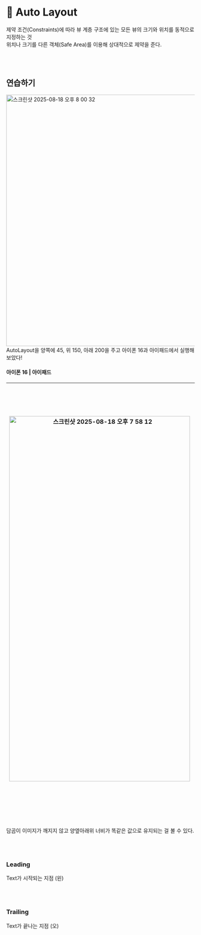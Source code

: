 # 🤔 Auto Layout
제약 조건(Constraints)에 따라 뷰 계층 구조에 있는 모든 뷰의 크기와 위치를 동적으로 지정하는 것 <br>
위치나 크기를 다른 객체(Safe Area)를 이용해 상대적으로 제약을 준다. 

<br><br>

## 연습하기
<img width="1164" height="673" alt="스크린샷 2025-08-18 오후 8 00 32" src="https://github.com/user-attachments/assets/55a92a12-fff7-4383-a443-59f75c971630" />
<br>
AutoLayout을 양쪽에 45, 위 150, 아래 200을 주고 아이폰 16과 아이패드에서 실행해보았다! <br>

#### 아이폰 16 | 아이패드

<img width="483" height="978" alt="스크린샷 2025-08-18 오후 7 58 12" src="https://github.com/user-attachments/assets/c9e94c1a-ee19-44e4-9ae2-998fdbd298e2" /> | <img width="813" height="1146" alt="스크린샷 2025-08-18 오후 7 59 57" src="https://github.com/user-attachments/assets/847dfb55-06c9-42bb-8ce5-e9886611a14b" /> 
---|---|

<br>
담곰이 이미지가 깨지지 않고 양옆아래위 너비가 똑같은 값으로 유지되는 걸 볼 수 있다.

<br><br>

### Leading
Text가 시작되는 지점 (왼)

<br><br>

### Trailing
Text가 끝나는 지점 (오)

